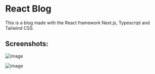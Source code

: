 # React Blog

This is a blog made with the React framework Next.js, Typescript and Tailwind CSS.

## Screenshots:
![image](https://github.com/user-attachments/assets/d714a638-d661-48b9-97cc-576799176600)

![image](https://github.com/user-attachments/assets/ada75bf3-e272-44e2-aa3c-c361973435ac)
